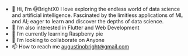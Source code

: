 - 👋 Hi, I’m @BrightX0 I love exploring the endless world of data science and artificial intelligence. Fascinated by the limitless applications of ML and AI; eager to     learn and discover the depths of data science.
- 👀 I’m also interested in Flutter and Web Development
- 🌱 I’m currently learning Raspberry pie
- 💞️ I’m looking to collaborate on Anyone
- 📫 How to reach me augustinobright@gmail.com

<!---
BrightX0 is a ✨ special ✨ repository because its `README.md` (this file) appears on your GitHub profile.
You can click the Preview link to take a look at your changes.
--->
